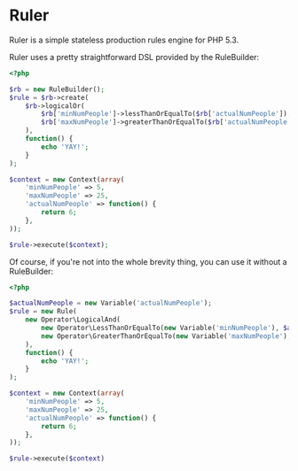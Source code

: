 Ruler
=====

Ruler is a simple stateless production rules engine for PHP 5.3.

Ruler uses a pretty straightforward DSL provided by the RuleBuilder:

``` php
<?php

$rb = new RuleBuilder();
$rule = $rb->create(
    $rb->logicalOr(
        $rb['minNumPeople']->lessThanOrEqualTo($rb['actualNumPeople']),
        $rb['maxNumPeople']->greaterThanOrEqualTo($rb['actualNumPeople'])
    ),
    function() {
        echo 'YAY!';
    }
);

$context = new Context(array(
    'minNumPeople' => 5,
    'maxNumPeople' => 25,
    'actualNumPeople' => function() {
        return 6;
    },
));

$rule->execute($context);

```

Of course, if you're not into the whole brevity thing, you can use it without a RuleBuilder:

``` php
<?php

$actualNumPeople = new Variable('actualNumPeople');
$rule = new Rule(
    new Operator\LogicalAnd(
        new Operator\LessThanOrEqualTo(new Variable('minNumPeople'), $actualNumPeople),
        new Operator\GreaterThanOrEqualTo(new Variable('maxNumPeople'), $actualNumPeople)
    ),
    function() {
        echo 'YAY!';
    }
);

$context = new Context(array(
    'minNumPeople' => 5,
    'maxNumPeople' => 25,
    'actualNumPeople' => function() {
        return 6;
    },
));

$rule->execute($context)
```
